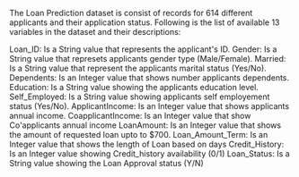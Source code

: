
The Loan Prediction dataset is consist of records for 614 different applicants and their application status. Following is the list of available 13 variables in the dataset and their descriptions:

Loan_ID: Is a String value that represents the applicant's ID.
Gender: Is a String value that represets applicants gender type (Male/Female).
Married: Is a String value that represent the applicants marital status (Yes/No).
Dependents: Is an Integer value that shows number applicants dependents.
Education: Is a String value showing the applicants education level.
Self_Employed: Is a String value showing applicants self employement status (Yes/No).
ApplicantIncome: Is an Integer value that shows applicants annual income.
CoapplicantIncome: Is an Integer value that show Co'applicants annual income
LoanAmount: Is an Integer value that shows the amount of requested loan upto to $700.
Loan_Amount_Term: Is an Integer value that shows the length of Loan based on days
Credit_History: Is an Integer value showing Credit_history availability (0/1)
Loan_Status: Is a String value showing the Loan Approval status (Y/N)
